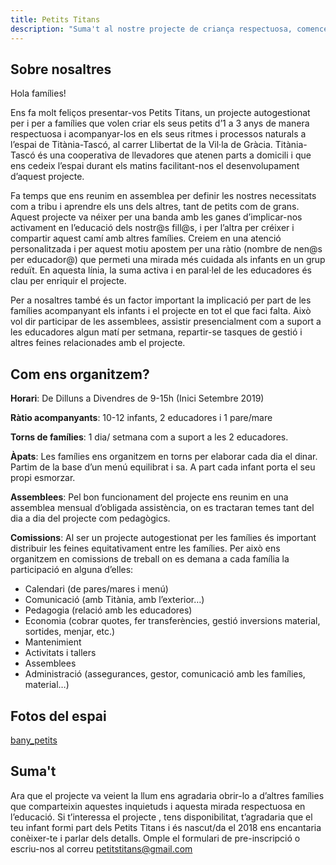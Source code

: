 ```yaml
---
title: Petits Titans
description: "Suma't al nostre projecte de criança respectuosa, comencem Setembre 2019"
---
```


## Sobre nosaltres
Hola famílies!

Ens fa molt feliços presentar-vos Petits Titans, un projecte autogestionat per i per a famílies que volen criar els seus petits d’1 a 3 anys de manera respectuosa i acompanyar-los en els seus ritmes i processos naturals a l’espai de Titània-Tascó, al carrer Llibertat de la Vil·la de Gràcia. Titània-Tascó és una cooperativa de llevadores que atenen parts a domicili i que ens cedeix l’espai durant els matins facilitant-nos el desenvolupament d’aquest projecte.

Fa temps que ens reunim en assemblea per definir les nostres necessitats com a tribu i aprendre els uns dels altres, tant de petits com de grans. Aquest projecte va néixer per una banda amb les ganes d’implicar-nos activament en l’educació dels nostr@s fill@s, i per l’altra per créixer i compartir aquest camí amb altres famílies. Creiem en una atenció personalitzada i per aquest motiu apostem per una ràtio (nombre de nen@s per educador@) que permeti una mirada més cuidada als infants en un grup reduït. En aquesta línia, la suma activa i en paral·lel de les educadores és clau per enriquir el projecte.

Per a nosaltres també és un factor important la implicació per part de les famílies acompanyant els infants i el projecte en tot el que faci falta. Això vol dir participar de les assemblees, assistir presencialment com a suport a les educadores algun matí per setmana, repartir-se tasques de gestió i altres feines relacionades amb el projecte.

## Com ens organitzem?

**Horari**: De Dilluns a Divendres de 9-15h (Inici Setembre 2019)

**Ràtio acompanyants**: 10-12 infants, 2 educadores i 1 pare/mare

**Torns de famílies**: 1 dia/ setmana com a suport a les 2 educadores.

**Àpats**: Les famílies ens organitzem en torns per elaborar cada dia el dinar. Partim de la base d’un menú equilibrat i sa. A part cada infant porta el seu propi esmorzar.

**Assemblees**: Pel bon funcionament del projecte ens reunim en una assemblea mensual d’obligada assistència, on es tractaran temes tant del dia a dia del projecte com pedagògics.

**Comissions**: Al ser un projecte autogestionat per les famílies és important distribuir les feines equitativament entre les famílies. Per això ens organitzem en comissions de treball on es demana a cada família la participació en alguna d’elles:



*   Calendari (de pares/mares i menú)
*   Comunicació (amb Titània, amb l’exterior…)
*   Pedagogia (relació amb les educadores)
*   Economia (cobrar quotes, fer transferències, gestió inversions material, sortides, menjar, etc.)
*   Mantenimient
*   Activitats i tallers
*   Assemblees
*   Administració (assegurances, gestor, comunicació amb les famílies, material…)

## Fotos del espai

[bany_petits](/assets/images/bany_petits.jpg)

## Suma't

Ara que el projecte va veient la llum ens agradaria obrir-lo a d’altres famílies que comparteixin aquestes inquietuds i aquesta mirada respectuosa en l’educació. Si t’interessa el projecte , tens disponibilitat, t’agradaria que el teu infant formi part dels Petits Titans i és nascut/da el 2018 ens encantaria conèixer-te i parlar dels detalls. Omple el formulari de pre-inscripció o escriu-nos al correu  [petitstitans@gmail.com](mailto:petitstitans@gmail.com)
